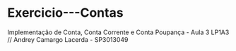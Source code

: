# Exercicio---Contas
Implementação de Conta, Conta Corrente e Conta Poupança - Aula 3 LP1A3 //
Andrey Camargo Lacerda - SP3013049
